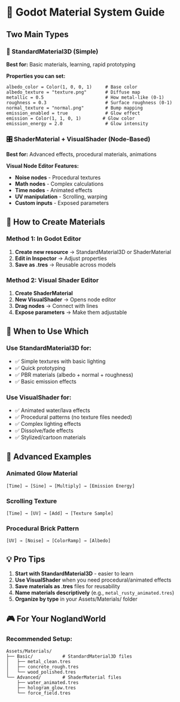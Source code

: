 # 🎨 Godot Material System Guide

## Two Main Types

### 📱 StandardMaterial3D (Simple)
**Best for:** Basic materials, learning, rapid prototyping

**Properties you can set:**
```gdscript
albedo_color = Color(1, 0, 0, 1)     # Base color
albedo_texture = "texture.png"       # Diffuse map
metallic = 0.5                       # How metal-like (0-1)
roughness = 0.3                      # Surface roughness (0-1)
normal_texture = "normal.png"        # Bump mapping
emission_enabled = true              # Glow effect
emission = Color(1, 1, 0, 1)        # Glow color
emission_energy = 2.0                # Glow intensity
```

### 🎛️ ShaderMaterial + VisualShader (Node-Based)
**Best for:** Advanced effects, procedural materials, animations

**Visual Node Editor Features:**
- **Noise nodes** - Procedural textures
- **Math nodes** - Complex calculations  
- **Time nodes** - Animated effects
- **UV manipulation** - Scrolling, warping
- **Custom inputs** - Exposed parameters

## 🔧 How to Create Materials

### Method 1: In Godot Editor
1. **Create new resource** → StandardMaterial3D or ShaderMaterial
2. **Edit in Inspector** → Adjust properties
3. **Save as .tres** → Reusable across models

### Method 2: Visual Shader Editor
1. **Create ShaderMaterial**
2. **New VisualShader** → Opens node editor
3. **Drag nodes** → Connect with lines
4. **Expose parameters** → Make them adjustable

## 🎯 When to Use Which

### Use StandardMaterial3D for:
- ✅ Simple textures with basic lighting
- ✅ Quick prototyping
- ✅ PBR materials (albedo + normal + roughness)
- ✅ Basic emission effects

### Use VisualShader for:
- ✅ Animated water/lava effects
- ✅ Procedural patterns (no texture files needed)
- ✅ Complex lighting effects
- ✅ Dissolve/fade effects
- ✅ Stylized/cartoon materials

## 🚀 Advanced Examples

### Animated Glow Material
```
[Time] → [Sine] → [Multiply] → [Emission Energy]
```

### Scrolling Texture
```
[Time] → [UV] → [Add] → [Texture Sample]
```

### Procedural Brick Pattern
```
[UV] → [Noise] → [ColorRamp] → [Albedo]
```

## 💡 Pro Tips

1. **Start with StandardMaterial3D** - easier to learn
2. **Use VisualShader** when you need procedural/animated effects
3. **Save materials as .tres** files for reusability
4. **Name materials descriptively** (e.g., `metal_rusty_animated.tres`)
5. **Organize by type** in your Assets/Materials/ folder

## 🎮 For Your NoglandWorld

### Recommended Setup:
```
Assets/Materials/
├── Basic/           # StandardMaterial3D files
│   ├── metal_clean.tres
│   ├── concrete_rough.tres
│   └── wood_polished.tres
└── Advanced/        # ShaderMaterial files
	├── water_animated.tres
	├── hologram_glow.tres
	└── force_field.tres
```
